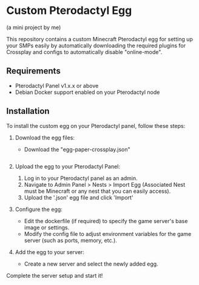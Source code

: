 # Custom Pterodactyl Egg
(a mini project by me)

This repository contains a custom Minecraft Pterodactyl egg for setting up your SMPs easily by automatically downloading the required plugins for Crossplay and configs to automatically disable "online-mode".

## Requirements

- Pterodactyl Panel v1.x.x or above
- Debian Docker support enabled on your Pterodactyl node

## Installation

To install the custom egg on your Pterodactyl panel, follow these steps:

1. Download the egg files:
   - Download the "egg-paper-crossplay.json"

   ``` https://github.com/miraa-dayo/paper-crossplay/blob/main/egg-paper-crossplay.json

2. Upload the egg to your Pterodactyl Panel:
   1. Log in to your Pterodactyl panel as an admin.
   2. Navigate to Admin Panel > Nests > Import Egg (Associated Nest must be Minecraft or any nest that you can easily access).
   3. Upload the '.json' egg file and click 'Import'

3. Configure the egg:
   
   - Edit the dockerfile (if required) to specify the game server's base image or settings.
   - Modify the config file to adjust environment variables for the game server (such as ports, memory, etc.).

4. Add the egg to your server:

   - Create a new server and select the newly added egg.

Complete the server setup and start it!
